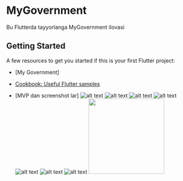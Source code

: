 # MyGovernment

Bu Flutterda tayyorlanga MyGovernment ilovasi

## Getting Started



A few resources to get you started if this is your first Flutter project:

- [My Government]
- [Cookbook: Useful Flutter samples](https://flutter.dev/docs/cookbook)

- [MVP dan screenshot lar]
  ![alt text](https://github.com/SomeoneAndNoone/my_government/blob/main/assets/screenshotlar/1.jpg)
  ![alt text](https://github.com/SomeoneAndNoone/my_government/blob/main/assets/screenshotlar/2.jpg)
  ![alt text](https://github.com/SomeoneAndNoone/my_government/blob/main/assets/screenshotlar/3.jpg)
  ![alt text](https://github.com/SomeoneAndNoone/my_government/blob/main/assets/screenshotlar/4.jpg)
  ![alt text](https://github.com/SomeoneAndNoone/my_government/blob/main/assets/screenshotlar/5.jpg)
  ![alt text](https://github.com/SomeoneAndNoone/my_government/blob/main/assets/screenshotlar/6.jpg)
  ![alt text](https://github.com/SomeoneAndNoone/my_government/blob/main/assets/screenshotlar/7.jpg)
  <img src="https://github.com/SomeoneAndNoone/my_government/blob/main/assets/screenshotlar/7.jpg" width="200">



